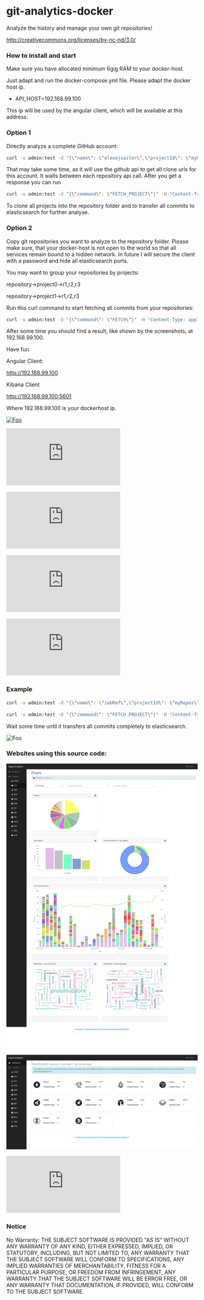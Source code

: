 # git-analytics-docker
Analyze the history and manage your own git repositories!

http://creativecommons.org/licenses/by-nc-nd/3.0/

### How to install and start

Make sure you have allocated minimum 6gig RAM to your docker-host.

Just adapt and run the docker-compose.yml file.
Please adapt the docker host ip.
* API_HOST=192.168.99.100

This ip will be used by the angular client, which will be available at this address.

### Option 1

Directly analyze a complete GitHub account:

```bash
curl -u admin:test -d "{\"name\": \"alexejsailer\",\"projectId\": \"myRepos\"}" -H "Content-Type: application/json" -X POST http://192.168.99.100:8090/repository-fetcher/api/v1/projects
```

That may take some time, as it will use the github api to get all clone urls for this account. It waits between each repository api call.
After you get a response you can run

```bash
curl -u admin:test -d "{\"command\": \"FETCH_PROJECT\"}" -H "Content-Type: application/json" -X POST http://192.168.99.100:8090/repository-fetcher/api/v1/commands

```

To clone all projects into the repository folder and to transfer all commits to elasticsearch for further analyse.

### Option 2

Copy git repositories you want to analyze to the repository folder. Please make sure, that your docker-host is not open to the world so that all services remain bound to a hidden network. In future I will secure the client with a password and hide all elasticsearch ports. 

You may want to group your repositories by projects:

repository->project0->r1,r2,r3

repository->project1->r1,r2,r3

Run this curl command to start fetching all commits from your repositories:

```bash
curl -u admin:test -d "{\"command\": \"FETCH\"}" -H "Content-Type: application/json" -X POST http://192.168.99.100:8090/repository-fetcher/api/v1/commands
```

After some time you should find a result, like shown by the screenshots, at 192.168.99.100.

Have fun.

Angular Client:

http://192.168.99.100

Kibana Client

http://192.168.99.100:5601

Where 192.168.99.100 is your dockerhost ip.

[![Foo](https://www.dualexec.com/wiki/lib/tpl/markgard-gtopia-wiki-c621a539da50/images/88x31.png)](http://creativecommons.org/licenses/by-nc-nd/3.0/de/)


[![Foo](https://www.dualexec.com/page/lib/exe/fetch.php?media=2019-03-24_14_43_47-crypto-analyticsprojects.png)](http://www.dualexec.com/)

[![Foo](https://www.dualexec.com/page/lib/exe/fetch.php?media=2019-03-24_14_37_14-crypto-analytics_author_commits.png)](http://www.dualexec.com/)

[![Foo](https://www.dualexec.com/page/lib/exe/fetch.php?media=2019-03-24_14_46_05-crypto-analytics_top_authosrs.png)](http://www.dualexec.com/)

[![Foo](https://www.dualexec.com/page/lib/exe/fetch.php?media=2019-03-24_15_11_26-crypto-analytics_commit_type.png)](http://www.dualexec.com/)

### Example

```bash
curl -u admin:test -d "{\"name\": \"JabRef\",\"projectId\": \"myRepos\"}" -H "Content-Type: application/json" -X POST http://192.168.99.100:8090/repository-fetcher/api/v1/projects
```

```bash
curl -u admin:test -d "{\"command\": \"FETCH_PROJECT\"}" -H "Content-Type: application/json" -X POST http://192.168.99.100:8090/repository-fetcher/api/v1/commands
```

Wait some time until it transfers all commits completely to elasticsearch.

![Foo](https://user-images.githubusercontent.com/4124280/72564447-0b1beb00-38b0-11ea-844d-2c3f815cbdc7.png)

### Websites using this source code:

![Alt text](dashboard.png?raw=true "Optional Title")

![Alt text](ethereum.png?raw=true "Optional Title")


[![Foo](https://www.dualexec.com/page/lib/exe/fetch.php?media=zeichnung1.png)](http://www.dualexec.com/)

### Notice 
No Warranty: THE SUBJECT SOFTWARE IS PROVIDED "AS IS" WITHOUT ANY WARRANTY OF ANY KIND, EITHER EXPRESSED, IMPLIED, OR STATUTORY, INCLUDING, BUT NOT LIMITED TO, ANY WARRANTY THAT THE SUBJECT SOFTWARE WILL CONFORM TO SPECIFICATIONS, ANY IMPLIED WARRANTIES OF MERCHANTABILITY, FITNESS FOR A PARTICULAR PURPOSE, OR FREEDOM FROM INFRINGEMENT, ANY WARRANTY THAT THE SUBJECT SOFTWARE WILL BE ERROR FREE, OR ANY WARRANTY THAT DOCUMENTATION, IF PROVIDED, WILL CONFORM TO THE SUBJECT SOFTWARE. 
